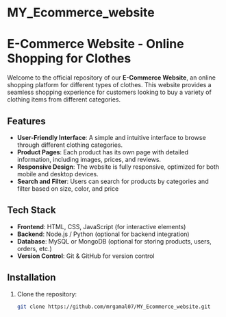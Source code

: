 # MY_Ecommerce_website
# E-Commerce Website - Online Shopping for Clothes

Welcome to the official repository of our **E-Commerce Website**, an online shopping platform for different types of clothes. This website provides a seamless shopping experience for customers looking to buy a variety of clothing items from different categories.

## Features

- **User-Friendly Interface**: A simple and intuitive interface to browse through different clothing categories.
- **Product Pages**: Each product has its own page with detailed information, including images, prices, and reviews.
- **Responsive Design**: The website is fully responsive, optimized for both mobile and desktop devices.
- **Search and Filter**: Users can search for products by categories and filter based on size, color, and price 

## Tech Stack

- **Frontend**: HTML, CSS, JavaScript (for interactive elements)
- **Backend**: Node.js / Python (optional for backend integration)
- **Database**: MySQL or MongoDB (optional for storing products, users, orders, etc.)
- **Version Control**: Git & GitHub for version control

## Installation

1. Clone the repository:
   ```bash
   git clone https://github.com/mrgamal07/MY_Ecommerce_website.git
